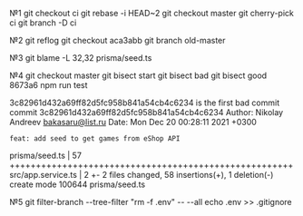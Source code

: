 №1
git checkout ci
git rebase -i HEAD~2
git checkout master
git cherry-pick ci
git branch -D ci

№2
git reflog
git checkout aca3abb
git branch old-master

№3
git blame -L 32,32 prisma/seed.ts

№4
git checkout master
git bisect start
git bisect bad
git bisect good 8673a6
npm run test

3c82961d432a69ff82d5fc958b841a54cb4c6234 is the first bad commit
commit 3c82961d432a69ff82d5fc958b841a54cb4c6234
Author: Nikolay Andreev <bakasaru@list.ru>
Date:   Mon Dec 20 00:28:11 2021 +0300

    feat: add seed to get games from eShop API

 prisma/seed.ts     | 57 ++++++++++++++++++++++++++++++++++++++++++++++++++++++
 src/app.service.ts |  2 +-
 2 files changed, 58 insertions(+), 1 deletion(-)
 create mode 100644 prisma/seed.ts

№5
git filter-branch --tree-filter "rm -f .env" -- --all
echo .env >> .gitignore